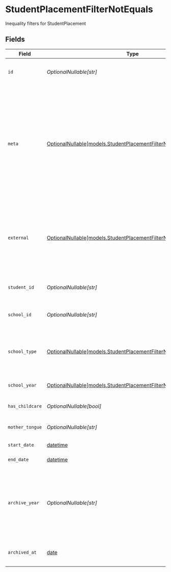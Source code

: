 # StudentPlacementFilterNotEquals

Inequality filters for StudentPlacement


## Fields

| Field                                                                                                                                                                                  | Type                                                                                                                                                                                   | Required                                                                                                                                                                               | Description                                                                                                                                                                            | Example                                                                                                                                                                                |
| -------------------------------------------------------------------------------------------------------------------------------------------------------------------------------------- | -------------------------------------------------------------------------------------------------------------------------------------------------------------------------------------- | -------------------------------------------------------------------------------------------------------------------------------------------------------------------------------------- | -------------------------------------------------------------------------------------------------------------------------------------------------------------------------------------- | -------------------------------------------------------------------------------------------------------------------------------------------------------------------------------------- |
| `id`                                                                                                                                                                                   | *OptionalNullable[str]*                                                                                                                                                                | :heavy_minus_sign:                                                                                                                                                                     | Unique identifier for the StudentPlacement                                                                                                                                             | 123e4567-e89b-12d3-a456-426614174000                                                                                                                                                   |
| `meta`                                                                                                                                                                                 | [OptionalNullable[models.StudentPlacementFilterNotEqualsMeta]](../models/studentplacementfilternotequalsmeta.md)                                                                       | :heavy_minus_sign:                                                                                                                                                                     | Metadata information for the StudentPlacement                                                                                                                                          | {<br/>"createdAt": "2024-01-15T10:30:00Z",<br/>"createdBy": "123e4567-e89b-12d3-a456-426614174000",<br/>"updatedAt": "2024-01-15T10:30:00Z",<br/>"updatedBy": "123e4567-e89b-12d3-a456-426614174000"<br/>} |
| `external`                                                                                                                                                                             | [OptionalNullable[models.StudentPlacementFilterNotEqualsExternal]](../models/studentplacementfilternotequalsexternal.md)                                                               | :heavy_minus_sign:                                                                                                                                                                     | External is a reusable object that can be used to store external information about the student placement from another system, used for third-party integration tracking.               | {<br/>"sourceID": "example",<br/>"source": "example"<br/>}                                                                                                                             |
| `student_id`                                                                                                                                                                           | *OptionalNullable[str]*                                                                                                                                                                | :heavy_minus_sign:                                                                                                                                                                     | The ID of the student the placement belongs to                                                                                                                                         | 123e4567-e89b-12d3-a456-426614174000                                                                                                                                                   |
| `school_id`                                                                                                                                                                            | *OptionalNullable[str]*                                                                                                                                                                | :heavy_minus_sign:                                                                                                                                                                     | The ID of the school the student is placed in                                                                                                                                          | 123e4567-e89b-12d3-a456-426614174000                                                                                                                                                   |
| `school_type`                                                                                                                                                                          | [OptionalNullable[models.StudentPlacementFilterNotEqualsSchoolType]](../models/studentplacementfilternotequalsschooltype.md)                                                           | :heavy_minus_sign:                                                                                                                                                                     | The school type for the student, if not provided on Create, the school type will be fetched from the school.                                                                           |                                                                                                                                                                                        |
| `school_year`                                                                                                                                                                          | [OptionalNullable[models.StudentPlacementFilterNotEqualsSchoolYear]](../models/studentplacementfilternotequalsschoolyear.md)                                                           | :heavy_minus_sign:                                                                                                                                                                     | The school year the student is placed in                                                                                                                                               |                                                                                                                                                                                        |
| `has_childcare`                                                                                                                                                                        | *OptionalNullable[bool]*                                                                                                                                                               | :heavy_minus_sign:                                                                                                                                                                     | Whether the student has childcare                                                                                                                                                      | true                                                                                                                                                                                   |
| `mother_tongue`                                                                                                                                                                        | *OptionalNullable[str]*                                                                                                                                                                | :heavy_minus_sign:                                                                                                                                                                     | The mother tongue of the student                                                                                                                                                       | example                                                                                                                                                                                |
| `start_date`                                                                                                                                                                           | [datetime](https://docs.python.org/3/library/datetime.html#datetime-objects)                                                                                                           | :heavy_minus_sign:                                                                                                                                                                     | The start date of the placement                                                                                                                                                        | 2024-01-15                                                                                                                                                                             |
| `end_date`                                                                                                                                                                             | [datetime](https://docs.python.org/3/library/datetime.html#datetime-objects)                                                                                                           | :heavy_minus_sign:                                                                                                                                                                     | The end date of the placement                                                                                                                                                          | 2024-01-15                                                                                                                                                                             |
| `archive_year`                                                                                                                                                                         | *OptionalNullable[str]*                                                                                                                                                                | :heavy_minus_sign:                                                                                                                                                                     | The year the placement was archived for the student, in the format YYYY_YYYY where the first year is the autumn and the second year is the spring.                                     | example                                                                                                                                                                                |
| `archived_at`                                                                                                                                                                          | [date](https://docs.python.org/3/library/datetime.html#date-objects)                                                                                                                   | :heavy_minus_sign:                                                                                                                                                                     | The timestamp the placement was archived for the student                                                                                                                               | 2024-01-15T10:30:00Z                                                                                                                                                                   |